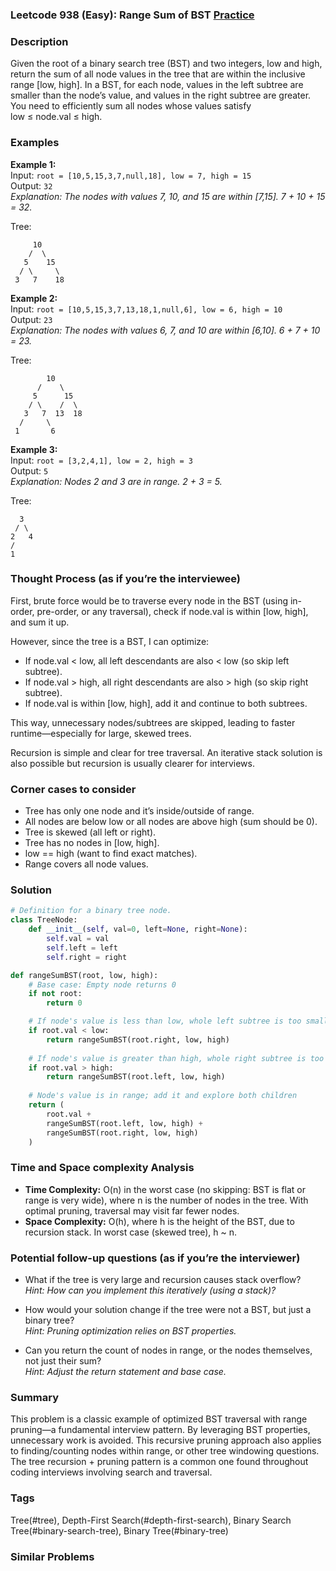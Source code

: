 ### Leetcode 938 (Easy): Range Sum of BST [Practice](https://leetcode.com/problems/range-sum-of-bst)

### Description  
Given the root of a binary search tree (BST) and two integers, low and high, return the sum of all node values in the tree that are within the inclusive range [low, high]. In a BST, for each node, values in the left subtree are smaller than the node’s value, and values in the right subtree are greater.  
You need to efficiently sum all nodes whose values satisfy low ≤ node.val ≤ high.

### Examples  

**Example 1:**  
Input: `root = [10,5,15,3,7,null,18], low = 7, high = 15`  
Output: `32`  
*Explanation: The nodes with values 7, 10, and 15 are within [7,15]. 7 + 10 + 15 = 32.*

Tree:
```
     10
    /  \
   5    15
  / \     \
 3   7    18
```

**Example 2:**  
Input: `root = [10,5,15,3,7,13,18,1,null,6], low = 6, high = 10`  
Output: `23`  
*Explanation: The nodes with values 6, 7, and 10 are within [6,10]. 6 + 7 + 10 = 23.*

Tree:
```
        10
      /    \
     5      15
    / \    /  \
   3   7  13  18
  /     \
 1       6
```

**Example 3:**  
Input: `root = [3,2,4,1], low = 2, high = 3`  
Output: `5`  
*Explanation: Nodes 2 and 3 are in range. 2 + 3 = 5.*

Tree:
```
  3
 / \
2   4
/
1
```

### Thought Process (as if you’re the interviewee)  
First, brute force would be to traverse every node in the BST (using in-order, pre-order, or any traversal), check if node.val is within [low, high], and sum it up.

However, since the tree is a BST, I can optimize:
- If node.val < low, all left descendants are also < low (so skip left subtree).
- If node.val > high, all right descendants are also > high (so skip right subtree).
- If node.val is within [low, high], add it and continue to both subtrees.

This way, unnecessary nodes/subtrees are skipped, leading to faster runtime—especially for large, skewed trees.

Recursion is simple and clear for tree traversal. An iterative stack solution is also possible but recursion is usually clearer for interviews.

### Corner cases to consider  
- Tree has only one node and it’s inside/outside of range.
- All nodes are below low or all nodes are above high (sum should be 0).
- Tree is skewed (all left or right).
- Tree has no nodes in [low, high].
- low == high (want to find exact matches).
- Range covers all node values.

### Solution

```python
# Definition for a binary tree node.
class TreeNode:
    def __init__(self, val=0, left=None, right=None):
        self.val = val
        self.left = left
        self.right = right

def rangeSumBST(root, low, high):
    # Base case: Empty node returns 0
    if not root:
        return 0

    # If node's value is less than low, whole left subtree is too small
    if root.val < low:
        return rangeSumBST(root.right, low, high)
    
    # If node's value is greater than high, whole right subtree is too large
    if root.val > high:
        return rangeSumBST(root.left, low, high)
    
    # Node's value is in range; add it and explore both children
    return (
        root.val +
        rangeSumBST(root.left, low, high) +
        rangeSumBST(root.right, low, high)
    )
```

### Time and Space complexity Analysis  

- **Time Complexity:** O(n) in the worst case (no skipping: BST is flat or range is very wide), where n is the number of nodes in the tree. With optimal pruning, traversal may visit far fewer nodes.
- **Space Complexity:** O(h), where h is the height of the BST, due to recursion stack. In worst case (skewed tree), h ~ n.

### Potential follow-up questions (as if you’re the interviewer)  

- What if the tree is very large and recursion causes stack overflow?  
  *Hint: How can you implement this iteratively (using a stack)?*

- How would your solution change if the tree were not a BST, but just a binary tree?  
  *Hint: Pruning optimization relies on BST properties.*

- Can you return the count of nodes in range, or the nodes themselves, not just their sum?  
  *Hint: Adjust the return statement and base case.*

### Summary
This problem is a classic example of optimized BST traversal with range pruning—a fundamental interview pattern. By leveraging BST properties, unnecessary work is avoided. This recursive pruning approach also applies to finding/counting nodes within range, or other tree windowing questions. The tree recursion + pruning pattern is a common one found throughout coding interviews involving search and traversal.

### Tags
Tree(#tree), Depth-First Search(#depth-first-search), Binary Search Tree(#binary-search-tree), Binary Tree(#binary-tree)

### Similar Problems
